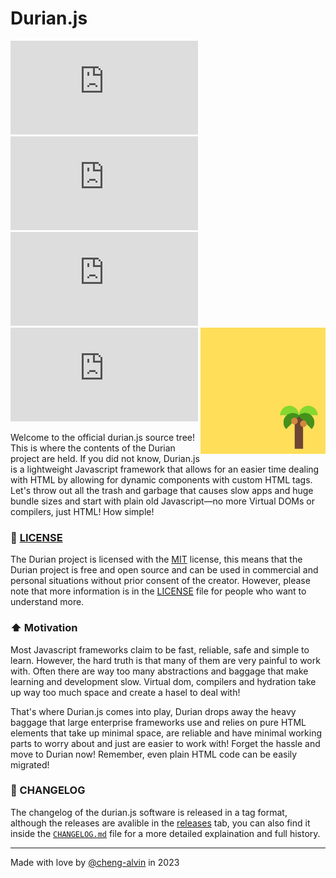 # Durian.js 
![](https://img.shields.io/github/languages/code-size/cheng-alvin/durian.js) ![](https://img.shields.io/github/license/cheng-alvin/durian.js) ![](https://img.shields.io/github/issues/cheng-alvin/durian.js) ![](https://img.shields.io/github/issues-pr/cheng-alvin/durian.js)
<img src="https://github.com/cheng-alvin/durian.js/blob/e2cb327e0e5d7067afc4230326dfcfc163296767/%E5%B1%8F%E5%B9%95%E6%88%AA%E5%9B%BE%202023-09-01%20150235.png" alt="dotenv" align="right" width="200" />


Welcome to the official durian.js source tree! This is where the contents of the Durian project are held. If you did not know, Durian.js is a lightweight Javascript framework that allows for an easier time dealing with HTML by allowing for dynamic components with custom HTML tags. Let's throw out all the trash and garbage that causes slow apps and huge bundle sizes and start with plain old Javascript—no more Virtual DOMs or compilers, just HTML! How simple!

### 📜 [LICENSE](https://github.com/cheng-alvin/durian.js/blob/main/LICENSE)

The Durian project is licensed with the [MIT](https://en.wikipedia.org/wiki/MIT_License) license, this means that the Durian project is free and open source and can be used in commercial and personal situations without prior consent of the creator. However, please note that more information is in the [LICENSE](https://github.com/cheng-alvin/durian.js/blob/main/LICENSE) file for people who want to understand more.

### ⬆️ Motivation

Most Javascript frameworks claim to be fast, reliable, safe and simple to learn. However, the hard truth is that many of them are very painful to work with. Often there are way too many abstractions and baggage that make learning and development slow. Virtual dom, compilers and hydration take up way too much space and create a hasel to deal with!

That's where Durian.js comes into play, Durian drops away the heavy baggage that large enterprise frameworks use and relies on pure HTML elements that take up minimal space, are reliable and have minimal working parts to worry about and just are easier to work with! Forget the hassle and move to Durian now! Remember, even plain HTML code can be easily migrated!

### 🔁 CHANGELOG 

The changelog of the durian.js software is released in a tag format, although the releases are avalible in the [releases](https://github.com/cheng-alvin/durian.js/releases) tab, you can also find it inside the [`CHANGELOG.md`](https://github.com/cheng-alvin/durian.js/blob/main/CHANGELOG.md) file for a more detailed explaination and full history.

---
Made with love by [@cheng-alvin](https://github.com/cheng-alvin) in 2023
